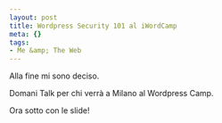 ```yaml
--- 
layout: post
title: Wordpress Security 101 al iWordCamp
meta: {}
tags: 
- Me &amp; The Web
---
```

Alla fine mi sono deciso.  
  
Domani Talk per chi verrà a Milano al Wordpress Camp.  
  
Ora sotto con le slide! 
